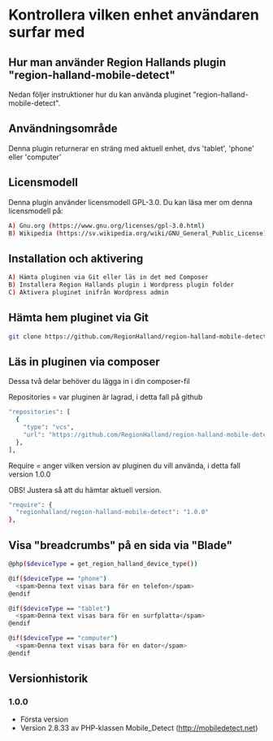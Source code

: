 # Kontrollera vilken enhet användaren surfar med

## Hur man använder Region Hallands plugin "region-halland-mobile-detect"

Nedan följer instruktioner hur du kan använda pluginet "region-halland-mobile-detect".


## Användningsområde

Denna plugin returnerar en sträng med aktuell enhet, dvs 'tablet', 'phone' eller 'computer'


## Licensmodell

Denna plugin använder licensmodell GPL-3.0. Du kan läsa mer om denna licensmodell på:
```sh
A) Gnu.org (https://www.gnu.org/licenses/gpl-3.0.html)
B) Wikipedia (https://sv.wikipedia.org/wiki/GNU_General_Public_License)
```


## Installation och aktivering

```sh
A) Hämta pluginen via Git eller läs in det med Composer
B) Installera Region Hallands plugin i Wordpress plugin folder
C) Aktivera pluginet inifrån Wordpress admin
```


## Hämta hem pluginet via Git

```sh
git clone https://github.com/RegionHalland/region-halland-mobile-detect.git
```


## Läs in pluginen via composer

Dessa två delar behöver du lägga in i din composer-fil

Repositories = var pluginen är lagrad, i detta fall på github

```sh
"repositories": [
  {
    "type": "vcs",
    "url": "https://github.com/RegionHalland/region-halland-mobile-detect.git"
  },
],
```
Require = anger vilken version av pluginen du vill använda, i detta fall version 1.0.0

OBS! Justera så att du hämtar aktuell version.

```sh
"require": {
  "regionhalland/region-halland-mobile-detect": "1.0.0"
},
```


## Visa "breadcrumbs" på en sida via "Blade"

```sh
@php($deviceType = get_region_halland_device_type())

@if($deviceType == "phone")
  <spam>Denna text visas bara för en telefon</spam>
@endif

@if($deviceType == "tablet")
  <spam>Denna text visas bara för en surfplatta</spam>
@endif

@if($deviceType == "computer")
  <spam>Denna text visas bara för en dator</spam>
@endif
```


## Versionhistorik

### 1.0.0
- Första version
- Version 2.8.33 av PHP-klassen Mobile_Detect (http://mobiledetect.net) 
